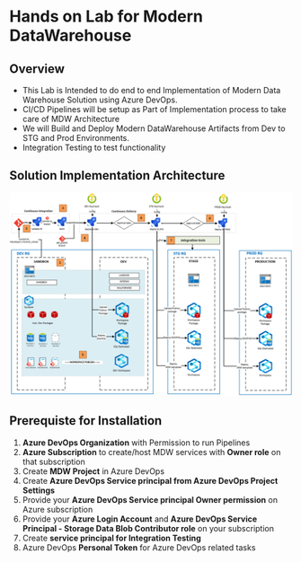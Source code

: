 # **Hands on Lab for Modern DataWarehouse**

## **Overview** 
- This Lab is Intended to do end to end Implementation of Modern Data Warehouse Solution using Azure DevOps.
- CI/CD Pipelines will be setup as Part of Implementation process to take care of MDW Architecture
- We will Build and Deploy Modern DataWarehouse Artifacts from Dev to STG and Prod Environments.
- Integration Testing to test functionality


## **Solution Implementation Architecture**
![Architecture](/CI_CD_process_sequence.PNG)


## **Prerequiste for Installation**

1. **Azure DevOps Organization** with Permission to run Pipelines
2. **Azure Subscription** to create/host MDW services with **Owner role** on that subscription
3. Create **MDW Project** in Azure DevOps
4. Create **Azure DevOps Service principal from Azure DevOps Project Settings**
5. Provide your **Azure DevOps Service principal Owner permission** on Azure subscription
6. Provide your **Azure Login Account** and **Azure DevOps Service Principal - Storage Data Blob Contributor role** on your subscription
7. Create **service principal for Integration Testing**
8. Azure DevOps **Personal Token** for Azure DevOps related tasks
